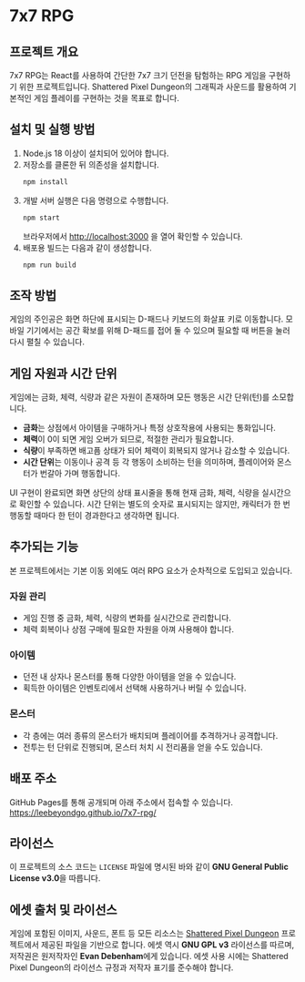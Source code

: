 # 7x7 RPG

## 프로젝트 개요
7x7 RPG는 React를 사용하여 간단한 7x7 크기 던전을 탐험하는 RPG 게임을 구현하기 위한 프로젝트입니다.
Shattered Pixel Dungeon의 그래픽과 사운드를 활용하여 기본적인 게임 플레이를 구현하는 것을 목표로 합니다.

## 설치 및 실행 방법
1. Node.js 18 이상이 설치되어 있어야 합니다.
2. 저장소를 클론한 뒤 의존성을 설치합니다.
   ```bash
   npm install
   ```
3. 개발 서버 실행은 다음 명령으로 수행합니다.
   ```bash
   npm start
   ```
   브라우저에서 <http://localhost:3000> 을 열어 확인할 수 있습니다.
4. 배포용 빌드는 다음과 같이 생성합니다.
   ```bash
   npm run build
   ```

## 조작 방법
게임의 주인공은 화면 하단에 표시되는 D-패드나 키보드의 화살표 키로 이동합니다.
모바일 기기에서는 공간 확보를 위해 D-패드를 접어 둘 수 있으며 필요할 때 버튼을 눌러 다시 펼칠 수 있습니다.

## 게임 자원과 시간 단위
게임에는 금화, 체력, 식량과 같은 자원이 존재하며 모든 행동은 시간 단위(턴)를 소모합니다.

- **금화**는 상점에서 아이템을 구매하거나 특정 상호작용에 사용되는 통화입니다.
- **체력**이 0이 되면 게임 오버가 되므로, 적절한 관리가 필요합니다.
- **식량**이 부족하면 배고픔 상태가 되어 체력이 회복되지 않거나 감소할 수 있습니다.
- **시간 단위**는 이동이나 공격 등 각 행동이 소비하는 턴을 의미하며, 플레이어와 몬스터가 번갈아 가며 행동합니다.

UI 구현이 완료되면 화면 상단의 상태 표시줄을 통해 현재 금화, 체력, 식량을 실시간으로 확인할 수 있습니다. 시간 단위는 별도의 숫자로 표시되지는 않지만, 캐릭터가 한 번 행동할 때마다 한 턴이 경과한다고 생각하면 됩니다.

## 추가되는 기능
본 프로젝트에서는 기본 이동 외에도 여러 RPG 요소가 순차적으로 도입되고 있습니다.

### 자원 관리
- 게임 진행 중 금화, 체력, 식량의 변화를 실시간으로 관리합니다.
- 체력 회복이나 상점 구매에 필요한 자원을 아껴 사용해야 합니다.

### 아이템
- 던전 내 상자나 몬스터를 통해 다양한 아이템을 얻을 수 있습니다.
- 획득한 아이템은 인벤토리에서 선택해 사용하거나 버릴 수 있습니다.

### 몬스터
- 각 층에는 여러 종류의 몬스터가 배치되며 플레이어를 추격하거나 공격합니다.
- 전투는 턴 단위로 진행되며, 몬스터 처치 시 전리품을 얻을 수도 있습니다.

## 배포 주소
GitHub Pages를 통해 공개되며 아래 주소에서 접속할 수 있습니다.
<https://leebeyondgo.github.io/7x7-rpg/>

## 라이선스
이 프로젝트의 소스 코드는 `LICENSE` 파일에 명시된 바와 같이 **GNU General Public License v3.0**을 따릅니다.

## 에셋 출처 및 라이선스
게임에 포함된 이미지, 사운드, 폰트 등 모든 리소스는 [Shattered Pixel Dungeon](https://github.com/00-Evan/shattered-pixel-dungeon) 프로젝트에서 제공된 파일을 기반으로 합니다.
에셋 역시 **GNU GPL v3** 라이선스를 따르며, 저작권은 원저작자인 **Evan Debenham**에게 있습니다.
에셋 사용 시에는 Shattered Pixel Dungeon의 라이선스 규정과 저작자 표기를 준수해야 합니다.
